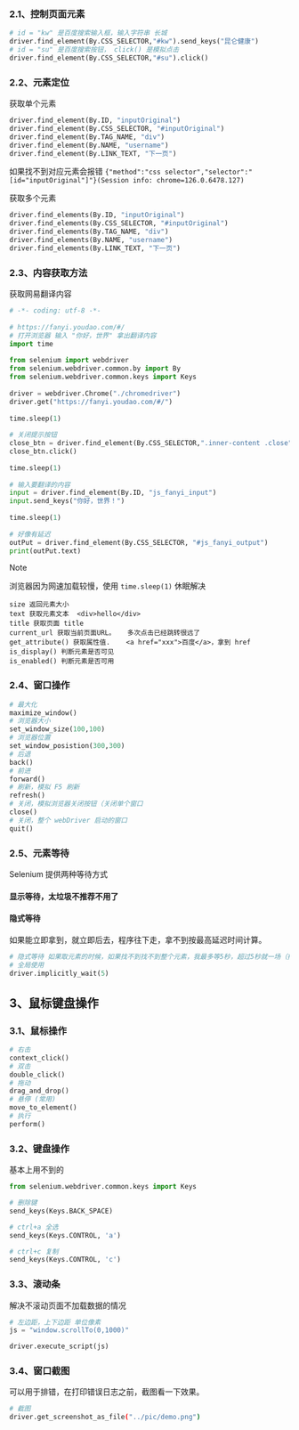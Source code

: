 
### 2.1、控制页面元素

```python
# id = "kw" 是百度搜索输入框，输入字符串 长城
driver.find_element(By.CSS_SELECTOR,"#kw").send_keys("昆仑健康")  
# id = "su" 是百度搜索按钮， click() 是模拟点击
driver.find_element(By.CSS_SELECTOR,"#su").click()
```


### 2.2、元素定位

获取单个元素

```python
driver.find_element(By.ID, "inputOriginal")  
driver.find_element(By.CSS_SELECTOR, "#inputOriginal")  
driver.find_element(By.TAG_NAME, "div")  
driver.find_element(By.NAME, "username")  
driver.find_element(By.LINK_TEXT, "下一页")
```

如果找不到对应元素会报错 `{"method":"css selector","selector":"[id="inputOriginal"]"}(Session info: chrome=126.0.6478.127)`


获取多个元素

```python
driver.find_elements(By.ID, "inputOriginal")  
driver.find_elements(By.CSS_SELECTOR, "#inputOriginal")  
driver.find_elements(By.TAG_NAME, "div")  
driver.find_elements(By.NAME, "username")  
driver.find_elements(By.LINK_TEXT, "下一页")
```


### 2.3、内容获取方法

获取网易翻译内容

```python
# -*- coding: utf-8 -*-  
  
# https://fanyi.youdao.com/#/  
# 打开浏览器 输入 "你好，世界" 拿出翻译内容  
import time  
  
from selenium import webdriver  
from selenium.webdriver.common.by import By  
from selenium.webdriver.common.keys import Keys  
  
driver = webdriver.Chrome("./chromedriver")  
driver.get("https://fanyi.youdao.com/#/")  
  
time.sleep(1)  
  
# 关闭提示按钮  
close_btn = driver.find_element(By.CSS_SELECTOR,".inner-content .close")  
close_btn.click()  
  
time.sleep(1)  
  
# 输入要翻译的内容  
input = driver.find_element(By.ID, "js_fanyi_input")  
input.send_keys("你好，世界！")  
  
time.sleep(1)  
  
# 好像有延迟  
outPut = driver.find_element(By.CSS_SELECTOR, "#js_fanyi_output")  
print(outPut.text)
```


> [!NOTE]
> 浏览器因为网速加载较慢，使用 `time.sleep(1)` 休眠解决



```
size 返回元素大小
text 获取元素文本  <div>hello</div>
title 获取页面 title
current_url 获取当前页面URL。   多次点击已经跳转很远了
get_attribute() 获取属性值.    <a href="xxx">百度</a>，拿到 href
is_display() 判断元素是否可见
is_enabled() 判断元素是否可用
```

### 2.4、窗口操作

```python
# 最大化
maximize_window()
# 浏览器大小
set_window_size(100,100)
# 浏览器位置
set_window_posistion(300,300)
# 后退
back()
# 前进
forward()
# 刷新，模拟 F5 刷新
refresh()
# 关闭，模拟浏览器关闭按钮（关闭单个窗口
close()
# 关闭，整个 webDriver 启动的窗口
quit()

```


### 2.5、元素等待

Selenium 提供两种等待方式

#### 显示等待，太垃圾不推荐不用了

#### 隐式等待

如果能立即拿到，就立即后去，程序往下走，拿不到按最高延迟时间计算。

```python
# 隐式等待 如果取元素的时候，如果找不到找不到整个元素，我最多等5秒，超过5秒就一场（推荐）  
# 全局使用  
driver.implicitly_wait(5)
```


## 3、鼠标键盘操作

### 3.1、鼠标操作

```python
# 右击
context_click()
# 双击
double_click()
# 拖动
drag_and_drop()
# 悬停 (常用)
move_to_element()
# 执行
perform()
```


### 3.2、键盘操作

基本上用不到的

```python
from selenium.webdriver.common.keys import Keys
```


```python
# 删除键
send_keys(Keys.BACK_SPACE)

# ctrl+a 全选
send_keys(Keys.CONTROL, 'a')

# ctrl+c 复制
send_keys(Keys.CONTROL, 'c')
```

### 3.3、滚动条

解决不滚动页面不加载数据的情况

```python
# 左边距，上下边距 单位像素
js = "window.scrollTo(0,1000)"

driver.execute_script(js)
```

### 3.4、窗口截图

可以用于排错，在打印错误日志之前，截图看一下效果。

```sh
# 截图  
driver.get_screenshot_as_file("../pic/demo.png")
```